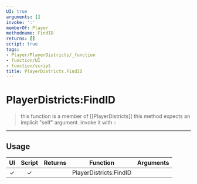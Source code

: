 ```yaml
---
UI: true
arguments: []
invoke: ':'
memberOf: Player
methodname: FindID
returns: []
script: true
tags:
- Player/PlayerDistricts/_function
- function/UI
- function/script
title: PlayerDistricts.FindID
---
```

# PlayerDistricts:FindID
> this function is a member of [[PlayerDistricts]]
> this method expects an implicit "self" argument. invoke it with `:`
-----
## Usage
|  UI | Script | Returns | Function | Arguments |
|:---:|:------:|-------:|:--------:|:---------|
|✓|✓||PlayerDistricts:FindID||
